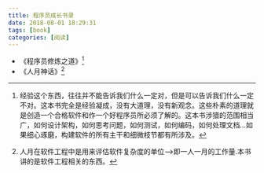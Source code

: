 ```yaml
---
title: 程序员成长书录
date: 2018-08-01 18:29:31
tags: [book]
categories: [阅读]
---
```


- 《程序员修炼之道》[^注]
- 《人月神话》[^人月神话]

[^注]: 经验这个东西，往往并不能告诉我们什么一定对，但是可以告诉我们什么一定不对。这本书完全是经验凝成，没有大道理，没有新观念。这些朴素的道理就是创造一个合格软件和作一个好程序员所必须了解的。这本书涉猎的范围相当广，如何设计架构，如何思考问题，如何测试，如何编码，如何处理文档...如果细心琢磨，构建软件的所有主干和细微枝节都有所涉及。

[^人月神话]: 人月在软件工程中是用来评估软件复杂度的单位——>即一人一月的工作量.本书讲的是软件工程相关的东西。

